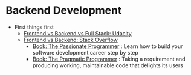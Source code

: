 # Backend Development

+ First things first
	+ [Frontend vs Backend vs Full Stack: Udacity](http://blog.udacity.com/2014/12/front-end-vs-back-end-vs-full-stack-web-developers.html)
	+ [Frontend vs Backend: Stack Overflow](http://stackoverflow.com/questions/636689/difference-between-frontend-backend-and-middleware-in-web-development)
        + [Book: The Passionate Programmer](http://www.amazon.com/The-Passionate-Programmer-Remarkable-Development/dp/1934356344) : Learn how to build your software development career step by step
        + [Book: The Pragmatic  Programmer](http://www.amazon.com/The-Pragmatic-Programmer-Journeyman-Master/dp/020161622X) : Taking a requirement and producing working, maintainable code that delights its users
